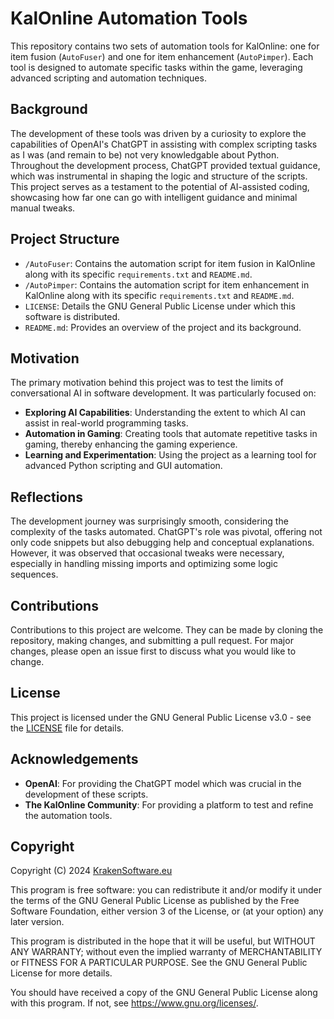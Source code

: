 # KalOnline Automation Tools

This repository contains two sets of automation tools for KalOnline: one for item fusion (`AutoFuser`) and one for item enhancement (`AutoPimper`). Each tool is designed to automate specific tasks within the game, leveraging advanced scripting and automation techniques.

## Background

The development of these tools was driven by a curiosity to explore the capabilities of OpenAI's ChatGPT in assisting with complex scripting tasks as I was (and remain to be) not very knowledgable about Python. Throughout the development process, ChatGPT provided textual guidance, which was instrumental in shaping the logic and structure of the scripts. This project serves as a testament to the potential of AI-assisted coding, showcasing how far one can go with intelligent guidance and minimal manual tweaks.

## Project Structure

- `/AutoFuser`: Contains the automation script for item fusion in KalOnline along with its specific `requirements.txt` and `README.md`.
- `/AutoPimper`: Contains the automation script for item enhancement in KalOnline along with its specific `requirements.txt` and `README.md`.
- `LICENSE`: Details the GNU General Public License under which this software is distributed.
- `README.md`: Provides an overview of the project and its background.

## Motivation

The primary motivation behind this project was to test the limits of conversational AI in software development. It was particularly focused on:
- **Exploring AI Capabilities**: Understanding the extent to which AI can assist in real-world programming tasks.
- **Automation in Gaming**: Creating tools that automate repetitive tasks in gaming, thereby enhancing the gaming experience.
- **Learning and Experimentation**: Using the project as a learning tool for advanced Python scripting and GUI automation.

## Reflections

The development journey was surprisingly smooth, considering the complexity of the tasks automated. ChatGPT's role was pivotal, offering not only code snippets but also debugging help and conceptual explanations. However, it was observed that occasional tweaks were necessary, especially in handling missing imports and optimizing some logic sequences.

## Contributions

Contributions to this project are welcome. They can be made by cloning the repository, making changes, and submitting a pull request. For major changes, please open an issue first to discuss what you would like to change.

## License

This project is licensed under the GNU General Public License v3.0 - see the [LICENSE](LICENSE) file for details.

## Acknowledgements

- **OpenAI**: For providing the ChatGPT model which was crucial in the development of these scripts.
- **The KalOnline Community**: For providing a platform to test and refine the automation tools.

## Copyright

Copyright (C) 2024 [KrakenSoftware.eu](https://krakensoftware.eu)

This program is free software: you can redistribute it and/or modify it under the terms of the GNU General Public License as published by the Free Software Foundation, either version 3 of the License, or (at your option) any later version.

This program is distributed in the hope that it will be useful, but WITHOUT ANY WARRANTY; without even the implied warranty of MERCHANTABILITY or FITNESS FOR A PARTICULAR PURPOSE. See the GNU General Public License for more details.

You should have received a copy of the GNU General Public License along with this program. If not, see <https://www.gnu.org/licenses/>.
